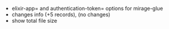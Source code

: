 - elixir-app= and authentication-token= options for mirage-glue
- changes info (+5 records), (no changes)
- show total file size
